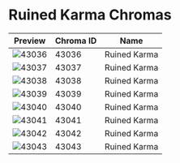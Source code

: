# Ruined Karma Chromas



| Preview | Chroma ID | Name |
|---------|-----------|------|
| ![43036](https://raw.communitydragon.org/latest/plugins/rcp-be-lol-game-data/global/default/v1/champion-chroma-images/43/43036.png) | 43036 | Ruined Karma |
| ![43037](https://raw.communitydragon.org/latest/plugins/rcp-be-lol-game-data/global/default/v1/champion-chroma-images/43/43037.png) | 43037 | Ruined Karma |
| ![43038](https://raw.communitydragon.org/latest/plugins/rcp-be-lol-game-data/global/default/v1/champion-chroma-images/43/43038.png) | 43038 | Ruined Karma |
| ![43039](https://raw.communitydragon.org/latest/plugins/rcp-be-lol-game-data/global/default/v1/champion-chroma-images/43/43039.png) | 43039 | Ruined Karma |
| ![43040](https://raw.communitydragon.org/latest/plugins/rcp-be-lol-game-data/global/default/v1/champion-chroma-images/43/43040.png) | 43040 | Ruined Karma |
| ![43041](https://raw.communitydragon.org/latest/plugins/rcp-be-lol-game-data/global/default/v1/champion-chroma-images/43/43041.png) | 43041 | Ruined Karma |
| ![43042](https://raw.communitydragon.org/latest/plugins/rcp-be-lol-game-data/global/default/v1/champion-chroma-images/43/43042.png) | 43042 | Ruined Karma |
| ![43043](https://raw.communitydragon.org/latest/plugins/rcp-be-lol-game-data/global/default/v1/champion-chroma-images/43/43043.png) | 43043 | Ruined Karma |